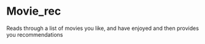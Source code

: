 # Movie_rec
Reads through a list of movies you like, and have enjoyed and then provides you recommendations
